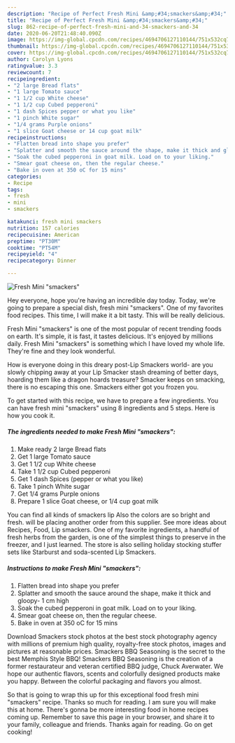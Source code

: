 ```yaml
---
description: "Recipe of Perfect Fresh Mini &amp;#34;smackers&amp;#34;"
title: "Recipe of Perfect Fresh Mini &amp;#34;smackers&amp;#34;"
slug: 862-recipe-of-perfect-fresh-mini-and-34-smackers-and-34
date: 2020-06-20T21:48:40.090Z
image: https://img-global.cpcdn.com/recipes/4694706127110144/751x532cq70/fresh-mini-smackers-recipe-main-photo.jpg
thumbnail: https://img-global.cpcdn.com/recipes/4694706127110144/751x532cq70/fresh-mini-smackers-recipe-main-photo.jpg
cover: https://img-global.cpcdn.com/recipes/4694706127110144/751x532cq70/fresh-mini-smackers-recipe-main-photo.jpg
author: Carolyn Lyons
ratingvalue: 3.3
reviewcount: 7
recipeingredient:
- "2 large Bread flats"
- "1 large Tomato sauce"
- "1 1/2 cup White cheese"
- "1 1/2 cup Cubed pepperoni"
- "1 dash Spices pepper or what you like"
- "1 pinch White sugar"
- "1/4 grams Purple onions"
- "1 slice Goat cheese or 14 cup goat milk"
recipeinstructions:
- "Flatten bread into shape you prefer"
- "Splatter and smooth the sauce around the shape, make it thick and gloopy- 1 cm high"
- "Soak the cubed pepperoni in goat milk. Load on to your liking."
- "Smear goat cheese on, then the regular cheese."
- "Bake in oven at 350 oC for 15 mins"
categories:
- Recipe
tags:
- fresh
- mini
- smackers

katakunci: fresh mini smackers 
nutrition: 157 calories
recipecuisine: American
preptime: "PT30M"
cooktime: "PT54M"
recipeyield: "4"
recipecategory: Dinner

---
```



![Fresh Mini &#34;smackers&#34;](https://img-global.cpcdn.com/recipes/4694706127110144/751x532cq70/fresh-mini-smackers-recipe-main-photo.jpg)

Hey everyone, hope you're having an incredible day today. Today, we're going to prepare a special dish, fresh mini &#34;smackers&#34;. One of my favorites food recipes. This time, I will make it a bit tasty. This will be really delicious.

Fresh Mini &#34;smackers&#34; is one of the most popular of recent trending foods on earth. It's simple, it is fast, it tastes delicious. It's enjoyed by millions daily. Fresh Mini &#34;smackers&#34; is something which I have loved my whole life. They're fine and they look wonderful.

How is everyone doing in this dreary post-Lip Smackers world- are you slowly chipping away at your Lip Smacker stash dreaming of better days, hoarding them like a dragon hoards treasure? Smacker keeps on smacking, there is no escaping this one. Smackers either got you frozen you.


To get started with this recipe, we have to prepare a few ingredients. You can have fresh mini &#34;smackers&#34; using 8 ingredients and 5 steps. Here is how you cook it.

<!--inarticleads1-->

##### The ingredients needed to make Fresh Mini &#34;smackers&#34;:

1. Make ready 2 large Bread flats
1. Get 1 large Tomato sauce
1. Get 1 1/2 cup White cheese
1. Take 1 1/2 cup Cubed pepperoni
1. Get 1 dash Spices (pepper or what you like)
1. Take 1 pinch White sugar
1. Get 1/4 grams Purple onions
1. Prepare 1 slice Goat cheese, or 1/4 cup goat milk


You can find all kinds of smackers lip Also the colors are so bright and fresh. will be placing another order from this supplier. See more ideas about Recipes, Food, Lip smackers. One of my favorite ingredients, a handful of fresh herbs from the garden, is one of the simplest things to preserve in the freezer, and I just learned. The store is also selling holiday stocking stuffer sets like Starburst and soda-scented Lip Smackers. 

<!--inarticleads2-->

##### Instructions to make Fresh Mini &#34;smackers&#34;:

1. Flatten bread into shape you prefer
1. Splatter and smooth the sauce around the shape, make it thick and gloopy- 1 cm high
1. Soak the cubed pepperoni in goat milk. Load on to your liking.
1. Smear goat cheese on, then the regular cheese.
1. Bake in oven at 350 oC for 15 mins


Download Smackers stock photos at the best stock photography agency with millions of premium high quality, royalty-free stock photos, images and pictures at reasonable prices. Smackers BBQ Seasoning is the secret to the best Memphis Style BBQ! Smackers BBQ Seasoning is the creation of a former restaurateur and veteran certified BBQ judge, Chuck Averwater. We hope our authentic flavors, scents and colorfully designed products make you happy. Between the colorful packaging and flavors you almost. 

So that is going to wrap this up for this exceptional food fresh mini &#34;smackers&#34; recipe. Thanks so much for reading. I am sure you will make this at home. There's gonna be more interesting food in home recipes coming up. Remember to save this page in your browser, and share it to your family, colleague and friends. Thanks again for reading. Go on get cooking!
